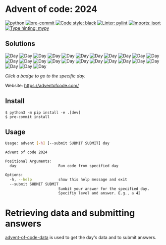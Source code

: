 # Advent of code: 2024

[![python](https://img.shields.io/badge/Python-3.10-3776AB.svg?style=flat&logo=python&logoColor=white)](https://www.python.org)
[![pre-commit](https://img.shields.io/badge/pre--commit-enabled-brightgreen?logo=pre-commit&logoColor=white)](https://github.com/pre-commit/pre-commit)
[![Code style: black](https://img.shields.io/badge/code%20style-black-000000.svg)](https://github.com/psf/black)
[![Linter: pylint](https://img.shields.io/badge/linting-pylint-yellowgreen)](https://github.com/pylint-dev/pylint)
[![Imports: isort](https://img.shields.io/badge/%20imports-isort-%231674b1?style=flat&labelColor=ef8336)](https://pycqa.github.io/isort/)
[![Type hinting: mypy](http://www.mypy-lang.org/static/mypy_badge.svg)](http://mypy-lang.org/)

## Solutions

<!--SOLUTIONS-->

![Day](https://badgen.net/badge/01/%E2%98%85%E2%98%85/gray)
![Day](https://badgen.net/badge/02/%E2%98%85%E2%98%85/gray)
![Day](https://badgen.net/badge/03/%E2%98%85%E2%98%85/gray)
![Day](https://badgen.net/badge/04/%E2%98%85%E2%98%85/gray)
![Day](https://badgen.net/badge/05/%E2%98%85%E2%98%85/gray)
![Day](https://badgen.net/badge/06/%E2%98%85%E2%98%85/gray)
![Day](https://badgen.net/badge/07/%E2%98%85%E2%98%85/gray)
![Day](https://badgen.net/badge/08/%E2%98%85%E2%98%86/gray)
![Day](https://badgen.net/badge/09/%E2%98%85%E2%98%85/gray)
![Day](https://badgen.net/badge/10/%E2%98%85%E2%98%86/gray)
![Day](https://badgen.net/badge/11/%E2%98%85%E2%98%85/gray)
![Day](https://badgen.net/badge/12/%E2%98%86%E2%98%86/gray)
![Day](https://badgen.net/badge/13/%E2%98%86%E2%98%86/gray)
![Day](https://badgen.net/badge/14/%E2%98%85%E2%98%86/gray)
![Day](https://badgen.net/badge/15/%E2%98%85%E2%98%85/gray)
![Day](https://badgen.net/badge/16/%E2%98%86%E2%98%86/gray)
![Day](https://badgen.net/badge/17/%E2%98%86%E2%98%86/gray)
![Day](https://badgen.net/badge/18/%E2%98%86%E2%98%86/gray)
![Day](https://badgen.net/badge/19/%E2%98%86%E2%98%86/gray)
![Day](https://badgen.net/badge/20/%E2%98%86%E2%98%86/gray)
![Day](https://badgen.net/badge/21/%E2%98%86%E2%98%86/gray)
![Day](https://badgen.net/badge/22/%E2%98%86%E2%98%86/gray)
![Day](https://badgen.net/badge/23/%E2%98%86%E2%98%86/gray)
![Day](https://badgen.net/badge/24/%E2%98%86%E2%98%86/gray)
![Day](https://badgen.net/badge/25/%E2%98%86%E2%98%86/gray)

<!--/SOLUTIONS-->

_Click a badge to go to the specific day._

Website: https://adventofcode.com/

## Install
```
$ python3 -m pip install -e .[dev]
$ pre-commit install
```

## Usage
```sh
Usage: advent [-h] [--submit SUBMIT SUBMIT] day

Advent of code 2024

Positional Arguments:
  day                   Run code from specified day

Options:
  -h, --help            show this help message and exit
  --submit SUBMIT SUBMIT
                        Sumbit your answer for the specified day.
                        Specifiy level and answer. E.g., a 42
```

# Retrieving data and submitting answers
[advent-of-code-data](https://github.com/wimglenn/advent-of-code-data) is used to get the day's data and to submit answers.

